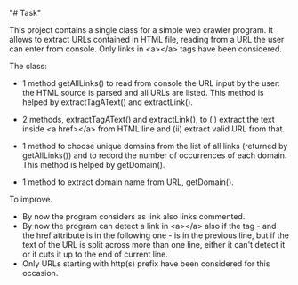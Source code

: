 "# Task" 

This project contains a single class for a simple web crawler program.
It allows to extract URLs contained in HTML file, reading from a URL the user can enter from console. Only links in \<a>\</a> tags have been considered.

The class:

  - 1 method getAllLinks() to read from console the URL input by the user: the HTML source is parsed and all URLs are listed. This method is helped by extractTagAText() and extractLink().
  
  - 2 methods, extractTagAText() and extractLink(), to (i) extract the text inside \<a href>\</a> from HTML line and (ii) extract valid URL from that. 
  
  - 1 method to choose unique domains from the list of all links (returned by getAllLinks()) and to record the number of occurrences of each domain. This method is helped by getDomain().
  
  - 1 method to extract domain name from URL, getDomain().
  
  To improve.
  - By now the program considers as link also links commented.
  - By now the program can detect a link in \<a>\</a> also if the tag - and the href attribute is in the following one - is in the previous line, but if the text of the URL is split across more than one line, either it can't detect it or it cuts it up to the end of current line.
  - Only URLs starting with http(s) prefix have been considered for this occasion.
